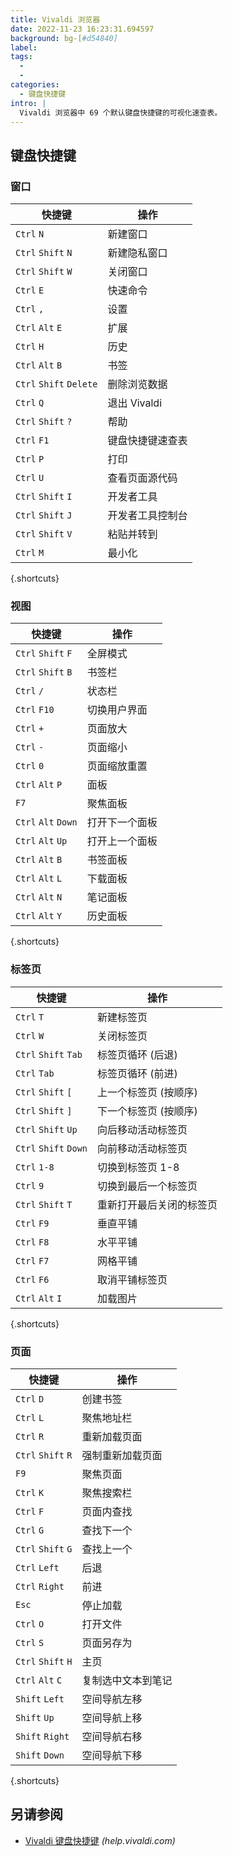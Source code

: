 ```yaml
---
title: Vivaldi 浏览器
date: 2022-11-23 16:23:31.694597
background: bg-[#d54840]
label:
tags:
  -
  -
categories:
  - 键盘快捷键
intro: |
  Vivaldi 浏览器中 69 个默认键盘快捷键的可视化速查表。
---
```


## 键盘快捷键

### 窗口

| 快捷键                | 操作                  |
| ----------------------- | ----------------------- |
| `Ctrl` `N`              | 新建窗口              |
| `Ctrl` `Shift` `N`      | 新建隐私窗口      |
| `Ctrl` `Shift` `W`      | 关闭窗口            |
| `Ctrl` `E`              | 快速命令          |
| `Ctrl` `,`              | 设置                |
| `Ctrl` `Alt` `E`        | 扩展                |
| `Ctrl` `H`              | 历史                 |
| `Ctrl` `Alt` `B`        | 书签                 |
| `Ctrl` `Shift` `Delete` | 删除浏览数据    |
| `Ctrl` `Q`              | 退出 Vivaldi            |
| `Ctrl` `Shift` `?`      | 帮助                    |
| `Ctrl` `F1`             | 键盘快捷键速查表    |
| `Ctrl` `P`              | 打印                   |
| `Ctrl` `U`              | 查看页面源代码        |
| `Ctrl` `Shift` `I`      | 开发者工具         |
| `Ctrl` `Shift` `J`      | 开发者工具控制台 |
| `Ctrl` `Shift` `V`      | 粘贴并转到            |
| `Ctrl` `M`              | 最小化                |

{.shortcuts}

### 视图

| 快捷键            | 操作              |
| ------------------- | ------------------- |
| `Ctrl` `Shift` `F`  | 全屏模式     |
| `Ctrl` `Shift` `B`  | 书签栏       |
| `Ctrl` `/`          | 状态栏          |
| `Ctrl` `F10`        | 切换用户界面           |
| `Ctrl` `+`          | 页面放大        |
| `Ctrl` `-`          | 页面缩小        |
| `Ctrl` `0`          | 页面缩放重置     |
| `Ctrl` `Alt` `P`    | 面板               |
| `F7`                | 聚焦面板         |
| `Ctrl` `Alt` `Down` | 打开下一个面板     |
| `Ctrl` `Alt` `Up`   | 打开上一个面板 |
| `Ctrl` `Alt` `B`    | 书签面板     |
| `Ctrl` `Alt` `L`    | 下载面板     |
| `Ctrl` `Alt` `N`    | 笔记面板     |
| `Ctrl` `Alt` `Y`    | 历史面板     |

{.shortcuts}

### 标签页

| 快捷键              | 操作                   |
| --------------------- | ------------------------ |
| `Ctrl` `T`            | 新建标签页                  |
| `Ctrl` `W`            | 关闭标签页                |
| `Ctrl` `Shift` `Tab`  | 标签页循环 (后退)          |
| `Ctrl` `Tab`          | 标签页循环 (前进)       |
| `Ctrl` `Shift` `[`    | 上一个标签页 (按顺序)  |
| `Ctrl` `Shift` `]`    | 下一个标签页 (按顺序)      |
| `Ctrl` `Shift` `Up`   | 向后移动活动标签页 |
| `Ctrl` `Shift` `Down` | 向前移动活动标签页 |
| `Ctrl` `1-8`          | 切换到标签页 1-8        |
| `Ctrl` `9`            | 切换到最后一个标签页   |
| `Ctrl` `Shift` `T`    | 重新打开最后关闭的标签页          |
| `Ctrl` `F9`           | 垂直平铺          |
| `Ctrl` `F8`           | 水平平铺          |
| `Ctrl` `F7`           | 网格平铺             |
| `Ctrl` `F6`           | 取消平铺标签页              |
| `Ctrl` `Alt` `I`      | 加载图片              |

{.shortcuts}

### 页面

| 快捷键           | 操作                     |
| ------------------ | -------------------------- |
| `Ctrl` `D`         | 创建书签            |
| `Ctrl` `L`         | 聚焦地址栏        |
| `Ctrl` `R`         | 重新加载页面                |
| `Ctrl` `Shift` `R` | 强制重新加载页面          |
| `F9`               | 聚焦页面                 |
| `Ctrl` `K`         | 聚焦搜索栏         |
| `Ctrl` `F`         | 页面内查找               |
| `Ctrl` `G`         | 查找下一个               |
| `Ctrl` `Shift` `G` | 查找上一个      |
| `Ctrl` `Left`      | 后退               |
| `Ctrl` `Right`     | 前进             |
| `Esc`              | 停止加载               |
| `Ctrl` `O`         | 打开文件                  |
| `Ctrl` `S`         | 页面另存为               |
| `Ctrl` `Shift` `H` | 主页                       |
| `Ctrl` `Alt` `C`   | 复制选中文本到笔记 |
| `Shift` `Left`     | 空间导航左移    |
| `Shift` `Up`       | 空间导航上移      |
| `Shift` `Right`    | 空间导航右移   |
| `Shift` `Down`     | 空间导航下移     |

{.shortcuts}

## 另请参阅

- [Vivaldi 键盘快捷键](https://help.vivaldi.com/article/keyboard-shortcuts/) _(help.vivaldi.com)_
